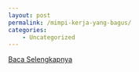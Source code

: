 ```yaml
---
layout: post
permalink: /mimpi-kerja-yang-bagus/
categories:
    - Uncategorized
---
```


[Baca Selengkapnya](/05)
